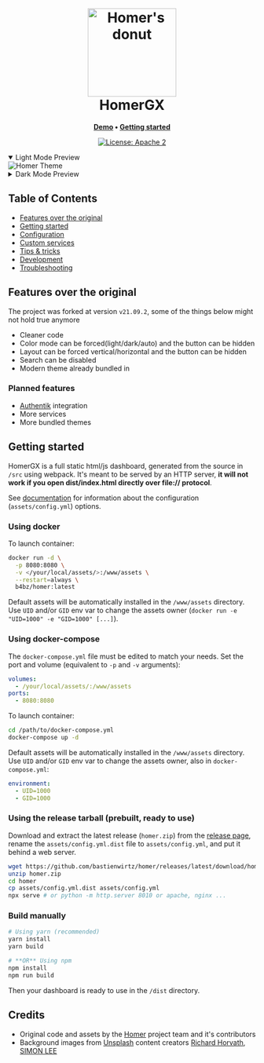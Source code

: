<h1 align="center">
 <img
  width="180"
  alt="Homer's donut"
  src="https://raw.githubusercontent.com/GeorgeGedox/HomerGX/master/public/logo.png">
    <br/>
    HomerGX
</h1>

<p align="center">
 <strong>
   <a href="https://homer-demo.netlify.app">Demo</a>
  •
  <a href="#getting-started">Getting started</a>
 </strong>
</p>
<p align="center">
 <a href="https://opensource.org/licenses/Apache-2.0"><img
  alt="License: Apache 2"
  src="https://img.shields.io/badge/License-Apache%202.0-blue.svg"></a>
</p>

<details open>
<summary>Light Mode Preview</summary>
  <img alt="Homer Theme" src="https://raw.githubusercontent.com/GeorgeGedox/HomerGX/master/docs/screenshot-light.png">
</details>
<details>
<summary>Dark Mode Preview</summary>
  <img alt="Homer Theme" src="https://raw.githubusercontent.com/GeorgeGedox/HomerGX/master/docs/screenshot-dark.png">
</details>

## Table of Contents

- [Features over the original](#features)
- [Getting started](#getting-started)
- [Configuration](docs/configuration.md)
- [Custom services](docs/customservices.md)
- [Tips & tricks](docs/tips-and-tricks.md)
- [Development](docs/development.md)
- [Troubleshooting](docs/troubleshooting.md)

## Features over the original

The project was forked at version `v21.09.2`, some of the things below might not hold true anymore

- Cleaner code
- Color mode can be forced(light/dark/auto) and the button can be hidden
- Layout can be forced vertical/horizontal and the button can be hidden
- Search can be disabled
- Modern theme already bundled in

### Planned features

- [Authentik](https://goauthentik.io/) integration
- More services
- More bundled themes

## Getting started

HomerGX is a full static html/js dashboard, generated from the source in `/src` using webpack. It's meant to be served by an HTTP server, **it will not work if you open dist/index.html directly over file:// protocol**.

See [documentation](docs/configuration.md) for information about the configuration (`assets/config.yml`) options.

### Using docker

To launch container:

```sh
docker run -d \
  -p 8080:8080 \
  -v </your/local/assets/>:/www/assets \
  --restart=always \
  b4bz/homer:latest
```

Default assets will be automatically installed in the `/www/assets` directory. Use `UID` and/or `GID` env var to change the assets owner (`docker run -e "UID=1000" -e "GID=1000" [...]`).

### Using docker-compose

The `docker-compose.yml` file must be edited to match your needs.
Set the port and volume (equivalent to `-p` and `-v` arguments):

```yaml
volumes:
  - /your/local/assets/:/www/assets
ports:
  - 8080:8080
```

To launch container:

```sh
cd /path/to/docker-compose.yml
docker-compose up -d
```

Default assets will be automatically installed in the `/www/assets` directory. Use `UID` and/or `GID` env var to change the assets owner, also in `docker-compose.yml`:

```yaml
environment:
  - UID=1000
  - GID=1000
```

### Using the release tarball (prebuilt, ready to use)

Download and extract the latest release (`homer.zip`) from the [release page](https://github.com/bastienwirtz/homer/releases), rename the `assets/config.yml.dist` file to `assets/config.yml`, and put it behind a web server.

```sh
wget https://github.com/bastienwirtz/homer/releases/latest/download/homer.zip
unzip homer.zip
cd homer
cp assets/config.yml.dist assets/config.yml
npx serve # or python -m http.server 8010 or apache, nginx ...
```

### Build manually

```sh
# Using yarn (recommended)
yarn install
yarn build

# **OR** Using npm
npm install
npm run build
```

Then your dashboard is ready to use in the `/dist` directory.

## Credits
- Original code and assets by the [Homer](https://github.com/bastienwirtz/homer) project team and it's contributors
- Background images from [Unsplash](https://unsplash.com) content creators [Richard Horvath](https://unsplash.com/@orwhat), [SIMON LEE](https://unsplash.com/@simonppt)